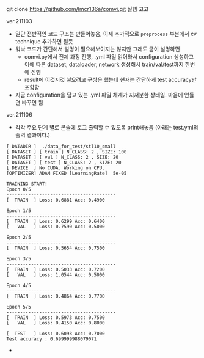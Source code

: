 git clone https://github.com/lmcr136a/comvi.git 실행 고고

ver.211103
- 일단 전반적인 코드 구조는 만들어놓음, 이제 추가적으로 `preprocess` 부분에서 cv technique 추가하면 될듯
- 워낙 코드가 간단해서 설명이 필요해보이지는 않지만 그래도 굳이 설명하면
  - comvi.py에서 전체 과정 진행, .yml 파일 읽어와서 configuration 생성하고 이에 따른 dataset, dataloader, network 생성해서 train/val/test까지 한번에 진행
  - result에 이것저것 넣으려고 구상은 했는데 현재는 간단하게 test accuracy만 포함함
- 지금 configuration을 담고 있는 .yml 파일 체계가 지저분한 상태임. 마음에 안들면 바꾸면 됨

ver.211106
- 각각 주요 단계 별로 콘솔에 로그 출력할 수 있도록 print해놓음 (아래는 test.yml의 출력 결과이다.)
```
[ DATADIR ]  ./data_for_test/stl10_small
[ DATASET ] [ train ] N_CLASS: 2 , SIZE: 100
[ DATASET ] [ val ] N_CLASS: 2 , SIZE: 20
[ DATASET ] [ test ] N_CLASS: 2 , SIZE: 20
[ DEVICE  ] No CUDA. Working on CPU.
[OPTIMIZER] ADAM FIXED [LearningRate]  5e-05

TRAINING START!
Epoch 0/5
----------------------------------------
[  TRAIN  ] Loss: 0.6881 Acc: 0.4900

Epoch 1/5
----------------------------------------
[  TRAIN  ] Loss: 0.6299 Acc: 0.6400
[   VAL   ] Loss: 0.7590 Acc: 0.5000

Epoch 2/5
----------------------------------------
[  TRAIN  ] Loss: 0.5654 Acc: 0.7500

Epoch 3/5
----------------------------------------
[  TRAIN  ] Loss: 0.5033 Acc: 0.7200
[   VAL   ] Loss: 1.0544 Acc: 0.5000

Epoch 4/5
----------------------------------------
[  TRAIN  ] Loss: 0.4864 Acc: 0.7700

Epoch 5/5
----------------------------------------
[  TRAIN  ] Loss: 0.5973 Acc: 0.7500
[   VAL   ] Loss: 0.4150 Acc: 0.8000

[  TEST   ] Loss: 0.6093 Acc: 0.7000
Test accuracy : 0.699999988079071
```
- 
